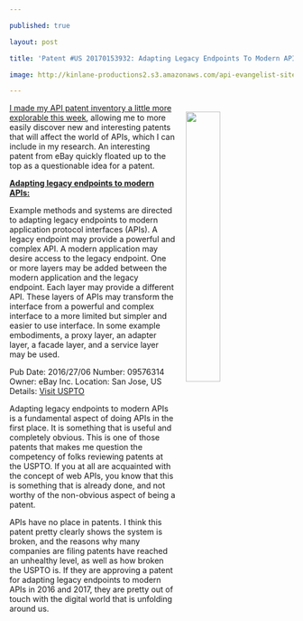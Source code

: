 ---
published: true
layout: post
title: 'Patent #US 20170153932: Adapting Legacy Endpoints To Modern APIs'
image: http://kinlane-productions2.s3.amazonaws.com/api-evangelist-site/blog/jetpack-patent.jpg
---

<p><img src="https://kinlane-productions2.s3.amazonaws.com/api-evangelist-site/blog/jetpack-patent.jpg" align="right" width="35%" style="padding: 15px;" />
<p><a href="http://patents.apievangelist.com/#Patents">I made my API patent inventory a little more explorable this week</a>, allowing me to more easily discover new and interesting patents that will affect the world of APIs, which I can include in my research. An interesting patent from eBay quickly floated up to the top as a questionable idea for a patent.

<p><a href="http://patft.uspto.gov/netacgi/nph-Parser?Sect1=PTO2&amp;Sect2=HITOFF&amp;p=1&amp;u=%2Fnetahtml%2FPTO%2Fsearch-adv.htm&amp;r=1&amp;f=G&amp;l=50&amp;d=PALL&amp;S1=09576314&amp;OS=09576314&amp;RS=09576314"><strong>Adapting legacy endpoints to modern APIs:</strong></a>

<p>Example methods and systems are directed to adapting legacy endpoints to modern application protocol interfaces (APIs). A legacy endpoint may provide a powerful and complex API. A modern application may desire access to the legacy endpoint. One or more layers may be added between the modern application and the legacy endpoint. Each layer may provide a different API. These layers of APIs may transform the interface from a powerful and complex interface to a more limited but simpler and easier to use interface. In some example embodiments, a proxy layer, an adapter layer, a facade layer, and a service layer may be used.

<p>Pub Date: 2016/27/06
Number: 09576314
Owner: eBay Inc.
Location: San Jose, US
Details: <a href="http://patft.uspto.gov/netacgi/nph-Parser?Sect1=PTO2&amp;Sect2=HITOFF&amp;p=1&amp;u=%2Fnetahtml%2FPTO%2Fsearch-adv.htm&amp;r=1&amp;f=G&amp;l=50&amp;d=PALL&amp;S1=09576314&amp;OS=09576314&amp;RS=09576314">Visit USPTO</a>

<p>Adapting legacy endpoints to modern APIs is a fundamental aspect of doing APIs in the first place. It is something that is useful and completely obvious. This is one of those patents that makes me question the competency of folks reviewing patents at the USPTO. If you at all are acquainted with the concept of web APIs, you know that this is something that is already done, and not worthy of the non-obvious aspect of being a patent.

<p>APIs have no place in patents. I think this patent pretty clearly shows the system is broken, and the reasons why many companies are filing patents have reached an unhealthy level, as well as how broken the USPTO is. If they are approving a patent for adapting legacy endpoints to modern APIs in 2016 and 2017, they are pretty out of touch with the digital world that is unfolding around us.


